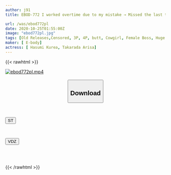 ```yaml
---
author: j91
title: EBOD-772 I worked overtime due to my mistake → Missed the last train and preached drinking at home → Reverse sexual harassment Creampie! W female boss with arched waist takes turns in cowgirl position until morning! A night when 14 semen was squeezed out from the balls. Claire Hasumi Hazuki Wakamiya

url: /was/ebod772pl
date: 2020-10-25T01:55:00Z
image: "ebod772pl.jpg"
tags: [Old Releases,Censored, 3P, 4P, butt, Cowgirl, Female Boss, Huge Butt, Slut]
maker: [ E-body]
actress: [ Hasumi Kurea, Takarada Arisa]
---
```



{{< rawhtml >}}

<div class="video" data-videoid="Mk2wVG6Lqzhm3qP">
    <a href="javascript:;">
        <img src="/was/ebod772pl/ebod772pl.jpg" width="WIDTH" height="HEIGHT" alt="ebod772pl.mp4" loading="lazy">
    </a>
</div>

<script type="text/javascript" src="https://j91.asia/asset/on-demand-st.js"></script>

<br>
  <link rel="stylesheet" href="https://j91.asia/asset/bs5.css">
  
  <center>
  <button class="btn btn-primary" type="button" data-bs-toggle="collapse" data-bs-target=".multi-collapse" aria-expanded="false" aria-controls="multiCollapseExample1 multiCollapseExample2"><h2>Download</h2></button></center>
</p>
<div class="row">
  <div class="col">
    <div class="collapse multi-collapse" id="multiCollapseExample1">
      <div class="card card-body">
	      	      <br>
<div class="buttons">  
<p><a href="https://streamtape.to/v/Mk2wVG6Lqzhm3qP" target="_blank"><button class="btn-hover color-3"><i class="fa fa-download"></i> ST</button></a></p></div>
    </div>
  </div>
</div>
  <div class="col">
    <div class="collapse multi-collapse" id="multiCollapseExample2">
      <div class="card card-body">
	      <br>
<div class="buttons">
<p><a href="https://vidoza.net/ihm0cjh916dn" target="_blank"><button class="btn-hover color-8"><i class="fa fa-download"></i> VDZ</button></a></p></div>
<br><br>
      </div>
    </div>
  </div>
</div>

{{< /rawhtml >}}